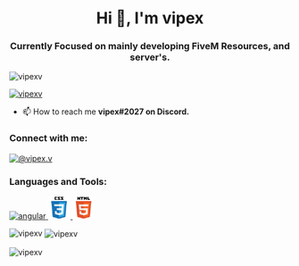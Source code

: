 <h1 align="center">Hi 👋, I'm vipex</h1>
<h3 align="center">Currently Focused on mainly developing FiveM Resources, and server's.</h3>

<p align="left"> <img src="https://komarev.com/ghpvc/?username=vipexv&label=Profile%20views&color=0e75b6&style=flat" alt="vipexv" /> </p>

<p align="left"> <a href="https://github.com/ryo-ma/github-profile-trophy"><img src="https://github-profile-trophy.vercel.app/?username=vipexv" alt="vipexv" /></a> </p>

- 📫 How to reach me **vipex#2027 on Discord.**

<h3 align="left">Connect with me:</h3>
<p align="left">
<a href="https://www.youtube.com/c/@vipex.v" target="blank"><img align="center" src="https://raw.githubusercontent.com/rahuldkjain/github-profile-readme-generator/master/src/images/icons/Social/youtube.svg" alt="@vipex.v" height="30" width="40" /></a>
</p>

<h3 align="left">Languages and Tools:</h3>
<p align="left"> <a href="https://angular.io" target="_blank" rel="noreferrer"> <img src="https://angular.io/assets/images/logos/angular/angular.svg" alt="angular" width="40" height="40"/> </a> <a href="https://www.w3schools.com/css/" target="_blank" rel="noreferrer"> <img src="https://raw.githubusercontent.com/devicons/devicon/master/icons/css3/css3-original-wordmark.svg" alt="css3" width="40" height="40"/> </a> <a href="https://www.w3.org/html/" target="_blank" rel="noreferrer"> <img src="https://raw.githubusercontent.com/devicons/devicon/master/icons/html5/html5-original-wordmark.svg" alt="html5" width="40" height="40"/> </a> </p>

<p><img align="left" src="https://github-readme-stats.vercel.app/api/top-langs?username=vipexv&show_icons=true&locale=en&layout=compact" alt="vipexv" /></p>

<p>&nbsp;<img align="center" src="https://github-readme-stats.vercel.app/api?username=vipexv&show_icons=true&locale=en" alt="vipexv" /></p>

<p><img align="center" src="https://github-readme-streak-stats.herokuapp.com/?user=vipexv&" alt="vipexv" /></p>
